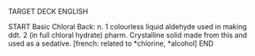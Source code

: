 TARGET DECK
ENGLISH

START
Basic
Chloral
Back: n. 1 colourless liquid aldehyde used in making ddt. 2 (in full chloral hydrate) pharm. Crystalline solid made from this and used as a sedative. [french: related to *chlorine, *alcohol]
END
